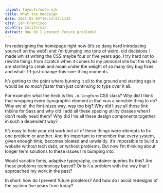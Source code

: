 ```yaml
---
layout: layouts/note.njk
title: What the Redesign
date: 2021-05-02T18:14:57.113Z
city: San Francisco
country: California
extract: How do I prevent future problems?
---
```


I’m redesigning the homepage right now (it’s so dang hard introducing yourself on the web!) and I’m bumping into tons of weird, old decisions I made whilst writing the CSS maybe four or five years ago. I try hard not to rewrite things from scratch when it comes to my personal site but the styles are starting to creak and moan under the weight of so many tiny bug fixes and what-if-I-just-change-this-one-thing moments.

It’s getting to the point where burning it all to the ground and starting again would be _so much faster_ than just continuing to type over it all.

For example: what the heck is this `.m-longform` CSS class? Why did I think that wrapping every typographic element in that was a sensible thing to do? Why are all the font-sizes way, way too big? Why did I use all these link mixins for Sass and why did I add all these spacing utility classes when I don’t really need them? Why did I tie all these design components together in such a dependent way?

It’s easy to hate your old work but all of these things were attempts to fix one problem or another. And it’s important to remember that every system, given enough time, becomes bloated and unwieldy. It’s impossible to build a website without tech debt, or without problems. But now I’m thinking about longer term solutions to these issues I’m bumping into.

Would variable fonts, adaptive typography, container queries fix this? Are these problems technology based? Or is it a problem with the way that I approached my work in the past?

In short: how do I prevent future problems? And how do I avoid redesigns of the system five years from today?
